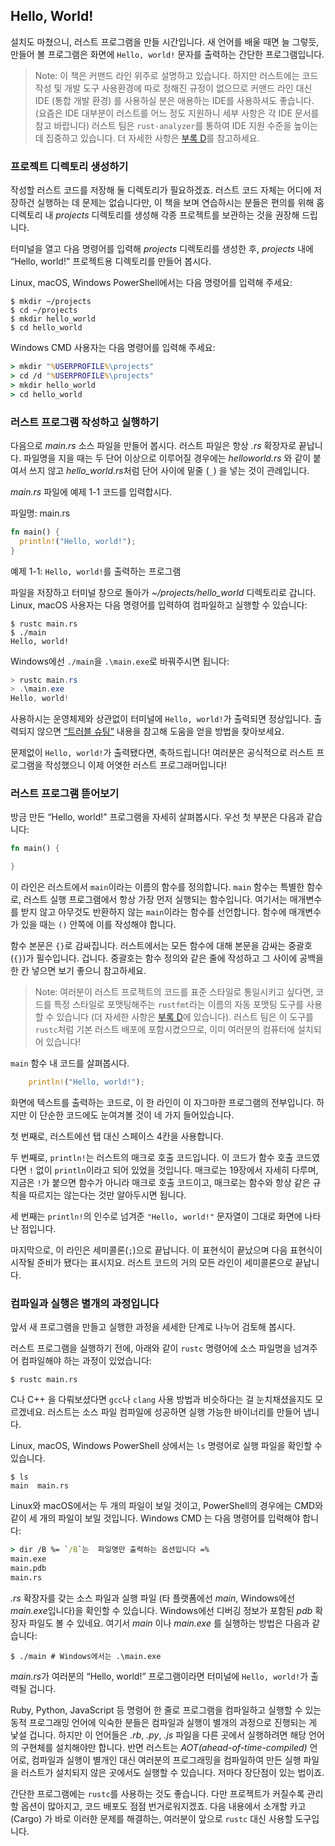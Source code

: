 ## Hello, World!

설치도 마쳤으니, 러스트 프로그램을 만들 시간입니다.
새 언어를 배울 때면 늘 그렇듯,
만들어 볼 프로그램은 화면에 `Hello, world!` 문자를 출력하는 간단한 프로그램입니다.

> Note:
> 이 책은 커맨드 라인 위주로 설명하고 있습니다.
> 하지만 러스트에는 코드 작성 및 개발 도구 사용환경에 따로 정해진 규정이 없으므로
> 커맨드 라인 대신 IDE (통합 개발 환경) 를 사용하실 분은 애용하는 IDE를 사용하셔도 좋습니다.
> (요즘은 IDE 대부분이 러스트를 어느 정도 지원하니 세부 사항은 각 IDE 문서를 참고 바랍니다)
> 러스트 팀은 `rust-analyzer`를 통하여 IDE 지원 수준을 높이는 데 집중하고 있습니다.
> 더 자세한 사항은 [부록 D][devtools]<!-- ignore -->를 참고하세요.

### 프로젝트 디렉토리 생성하기

작성할 러스트 코드를 저장해 둘 디렉토리가 필요하겠죠.
러스트 코드 자체는 어디에 저장하건 실행하는 데 문제는 없습니다만,
이 책을 보며 연습하시는 분들은 편의를 위해 홈 디렉토리 내 *projects*
디렉토리를 생성해 각종 프로젝트를 보관하는 것을 권장해 드립니다.

터미널을 열고 다음 명령어를 입력해 *projects* 디렉토리를 생성한 후,
*projects* 내에 “Hello, world!” 프로젝트용 디렉토리를 만들어 봅시다.

Linux, macOS, Windows PowerShell에서는 다음 명령어를 입력해 주세요:

```console
$ mkdir ~/projects
$ cd ~/projects
$ mkdir hello_world
$ cd hello_world
```

Windows CMD 사용자는 다음 명령어를 입력해 주세요:

```cmd
> mkdir "%USERPROFILE%\projects"
> cd /d "%USERPROFILE%\projects"
> mkdir hello_world
> cd hello_world
```

### 러스트 프로그램 작성하고 실행하기

다음으로 *main.rs* 소스 파일을 만들어 봅시다. 러스트 파일은 항상
*.rs* 확장자로 끝납니다. 파일명을 지을 때는 두 단어 이상으로 이루어질 경우에는
*helloworld.rs* 와 같이 붙여서 쓰지 않고 *hello_world.rs*처럼 단어 사이에
밑줄 (`_`) 을 넣는 것이 관례입니다.

*main.rs* 파일에 예제 1-1 코드를 입력합시다.

<span class="filename">파일명: main.rs</span>

```rust
fn main() {
  println!("Hello, world!");
}
```

<span class="caption">예제 1-1: `Hello, world!`를 출력하는 프로그램</span>

파일을 저장하고 터미널 창으로 돌아가 *~/projects/hello_world*
디렉토리로 갑니다. Linux, macOS 사용자는 다음 명령어를 입력하여
컴파일하고 실행할 수 있습니다:

```console
$ rustc main.rs
$ ./main
Hello, world!
```

Windows에선 `./main`을 `.\main.exe`로 바꿔주시면 됩니다:

```powershell
> rustc main.rs
> .\main.exe
Hello, world!
```

사용하시는 운영체제와 상관없이
터미널에 `Hello, world!`가 출력되면 정상입니다.
출력되지 않으면 [“트러블 슈팅”][troubleshooting]<!-- ignore -->
내용을 참고해 도움을 얻을 방법을 찾아보세요.

문제없이 `Hello, world!`가 출력됐다면, 축하드립니다! 여러분은 공식적으로
러스트 프로그램을 작성했으니 이제 어엿한 러스트 프로그래머입니다!

### 러스트 프로그램 뜯어보기

방금 만든 “Hello, world!” 프로그램을 자세히 살펴봅시다.
우선 첫 부분은 다음과 같습니다:

```rust
fn main() {

}
```

이 라인은 러스트에서 `main`이라는 이름의 함수를 정의합니다. `main` 함수는
특별한 함수로, 러스트 실행 프로그램에서 항상 가장 먼저 실행되는 함수입니다.
여기서는 매개변수를 받지 않고 아무것도 반환하지 않는 `main`이라는 함수를 선언합니다.
함수에 매개변수가 있을 때는 `()` 안쪽에 이를 작성해야 합니다.

함수 본문은 `{}`로 감싸집니다. 러스트에서는 모든 함수에 대해 본문을 감싸는
중괄호(`{}`)가 필수입니다. 겁니다. 중괄호는 함수 정의와 같은 줄에 작성하고
그 사이에 공백을 한 칸 넣으면 보기 좋으니 참고하세요.

> Note: 여러분이 러스트 프로젝트의 코드를 표준 스타일로 통일시키고 싶다면,
> 코드를 특정 스타일로 포맷팅해주는 `rustfmt`라는 이름의 자동 포맷팅 도구를
> 사용할 수 있습니다 (더 자세한 사항은
> [부록 D][devtools]<!-- ignore -->에 있습니다).
> 러스트 팀은 이 도구를 `rustc`처럼 기본 러스트 배포에
> 포함시켰으므로, 이미 여러분의 컴퓨터에 설치되어 있습니다!

`main` 함수 내 코드를 살펴봅시다.

```rust
    println!("Hello, world!");
```

화면에 텍스트를 출력하는 코드로, 이 한 라인이 이 자그마한 프로그램의 전부입니다.
하지만 이 단순한 코드에도 눈여겨볼 것이 네 가지 들어있습니다.

첫 번째로, 러스트에선 탭 대신 스페이스 4칸을 사용합니다.

두 번째로, `println!`는 러스트의 매크로 호출 코드입니다. 이 코드가
함수 호출 코드였다면 `!` 없이 `println`이라고 되어 있었을 것입니다.
매크로는 19장에서 자세히 다루며, 지금은 `!`가 붙으면 함수가 아니라
매크로 호출 코드이고, 매크로는 함수와 항상 같은 규칙을 따르지는 않는다는
것만 알아두시면 됩니다.

세 번째는 `println!`의 인수로 넘겨준 `"Hello, world!"` 문자열이
그대로 화면에 나타난 점입니다.

마지막으로, 이 라인은 세미콜론(`;`)으로 끝납니다. 이 표현식이
끝났으며 다음 표현식이 시작될 준비가 됐다는 표시지요. 러스트
코드의 거의 모든 라인이 세미콜론으로 끝납니다.

### 컴파일과 실행은 별개의 과정입니다

앞서 새 프로그램을 만들고 실행한 과정을
세세한 단계로 나누어 검토해 봅시다.

러스트 프로그램을 실행하기 전에, 아래와 같이 `rustc`
명령어에 소스 파일명을 넘겨주어 컴파일해야 하는 과정이
있었습니다:

```console
$ rustc main.rs
```

C나 C++ 을 다뤄보셨다면 `gcc`나 `clang` 사용 방법과 비슷하다는 걸 눈치채셨을지도 모르겠네요.
러스트는 소스 파일 컴파일에 성공하면 실행 가능한 바이너리를 만들어 냅니다.

Linux, macOS, Windows PowerShell 상에서는
`ls` 명령어로 실행 파일을 확인할 수 있습니다.

```console
$ ls
main  main.rs
```

Linux와 macOS에서는 두 개의 파일이 보일 것이고, PowerShell의 경우에는
CMD와 같이 세 개의 파일이 보일 것입니다. Windows CMD 는 다음 명령어를
입력해야 합니다:

```cmd
> dir /B %= `/B`는  파일명만 출력하는 옵션입니다 =%
main.exe
main.pdb
main.rs
```

*.rs* 확장자를 갖는 소스 파일과 실행 파일
(타 플랫폼에선 *main*, Windows에선 *main.exe*입니다)을 확인할 수 있습니다.
Windows에선 디버깅 정보가 포함된 *pdb* 확장자 파일도 볼 수 있네요.
여기서 *main* 이나 *main.exe* 를 실행하는 방법은 다음과 같습니다:

```text
$ ./main # Windows에서는 .\main.exe
```

*main.rs*가 여러분의 “Hello, world!” 프로그램이라면
터미널에 `Hello, world!`가 출력될 겁니다.

Ruby, Python, JavaScript 등 명령어 한 줄로 프로그램을 컴파일하고
실행할 수 있는 동적 프로그래밍 언어에 익숙한 분들은 컴파일과 실행이
별개의 과정으로 진행되는 게 낯설 겁니다. 하지만 이 언어들은
*.rb*, *.py*, *.js* 파일을 다른 곳에서 실행하려면 해당 언어의 구현체를 설치해야만 합니다.
반면 러스트는 *AOT(ahead-of-time-compiled)* 언어로,
컴파일과 실행이 별개인 대신 여러분의 프로그래밍을 컴파일하여 만든 실행 파일을
러스트가 설치되지 않은 곳에서도 실행할 수 있습니다.
저마다 장단점이 있는 법이죠.

간단한 프로그램에는 `rustc`를 사용하는 것도 좋습니다.
다만 프로젝트가 커질수록 관리할 옵션이 많아지고, 코드 배포도 점점 번거로워지겠죠.
다음 내용에서 소개할 카고 (Cargo) 가 바로 이러한 문제를 해결하는,
여러분이 앞으로 `rustc` 대신 사용할 도구입니다.

[troubleshooting]: ch01-01-installation.html#troubleshooting
[devtools]: appendix-04-useful-development-tools.md
